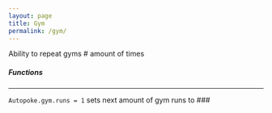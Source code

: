 ```yaml
---
layout: page
title: Gym
permalink: /gym/
---
```


Ability to repeat gyms # amount of times  

##### Functions
-----------------
`Autopoke.gym.runs = 1` sets next amount of gym runs to ###  
